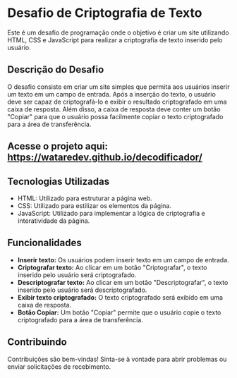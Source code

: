 # Desafio de Criptografia de Texto

Este é um desafio de programação onde o objetivo é criar um site utilizando HTML, CSS e JavaScript para realizar a criptografia de texto inserido pelo usuário.

## Descrição do Desafio

O desafio consiste em criar um site simples que permita aos usuários inserir um texto em um campo de entrada. Após a inserção do texto, o usuário deve ser capaz de criptografá-lo e exibir o resultado criptografado em uma caixa de resposta. Além disso, a caixa de resposta deve conter um botão "Copiar" para que o usuário possa facilmente copiar o texto criptografado para a área de transferência.


## Acesse o projeto aqui: https://wataredev.github.io/decodificador/

## Tecnologias Utilizadas

- HTML: Utilizado para estruturar a página web.
- CSS: Utilizado para estilizar os elementos da página.
- JavaScript: Utilizado para implementar a lógica de criptografia e interatividade da página.

## Funcionalidades

- **Inserir texto:** Os usuários podem inserir texto em um campo de entrada.
- **Criptografar texto:** Ao clicar em um botão "Criptografar", o texto inserido pelo usuário será criptografado.
- **Descriptografar texto:** Ao clicar em um botão "Descriptografar", o texto inserido pelo usuário será descriptografado.
- **Exibir texto criptografado:** O texto criptografado será exibido em uma caixa de resposta.
- **Botão Copiar:** Um botão "Copiar" permite que o usuário copie o texto criptografado para a área de transferência.

## Contribuindo

Contribuições são bem-vindas! Sinta-se à vontade para abrir problemas ou enviar solicitações de recebimento.


